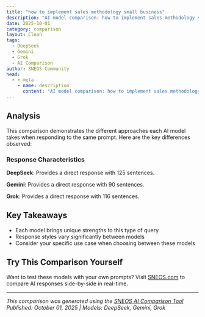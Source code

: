 ```yaml
---
title: "how to implement sales methodology small business"
description: "AI model comparison: how to implement sales methodology small business..."
date: 2025-10-01
category: comparison
layout: Clean
tags:
  - DeepSeek
  - Gemini
  - Grok
  - AI Comparison
author: SNEOS Community
head:
  - - meta
    - name: description
      content: "AI model comparison: how to implement sales methodology small business..."
---
```


<ChatComparison
  title="how to implement sales methodology small business"
  prompt="how to implement sales methodology small business"
  :responses='{
    "DeepSeek": "Of course. Implementing a sales methodology in a small business is one of the most powerful things you can do to create predictable, scalable growth. It moves you from reactive chaos to a proactive, repeatable system.\n\nHere is a practical, step-by-step guide to implementing a sales methodology tailored for a small business.\n\n### Step 1: Choose the Right Methodology for Your Business\n\nDon\u0027t just pick the most popular one. The best methodology fits your sales cycle, product/service complexity, and customer type.\n\n| Methodology | Best For... | Core Idea | Small Business Appeal |\n| :--- | :--- | :--- | :--- |\n| **SPIN Selling** | Complex, high-value sales; solving customer problems. | Ask Situation, Problem, Implication, and Need-payoff questions to help the customer discover the cost of their problem. | Excellent for consultants, agencies, B2B service providers. It\u0027s about listening, not pushing. |\n| **The Challenger Sale** | Commoditized markets; customers who are already researching. | \u0022Teach, Tailor, Take Control.\u0022 Bring unique insight to the customer about their business and challenge their thinking. | Great if you have deep expertise your customers lack. Helps you stand out from competitors. |\n| **Solution Selling** | Selling products/services that solve specific, identified problems. | Uncover a customer\u0027s explicit pain point and present your offering as the perfect solution. | Very intuitive and a natural evolution from just \u0022selling a product.\u0022 Fits many B2B and service businesses. |\n| **N.E.A.T. Selling** | An alternative to BANT for qualifying leads in uncertain markets. | Qualify based on: **N**eed, **E**conomic impact, **A**ccess to authority, **T**imeline. | Simpler and more modern than old-school BANT. Great for qualifying inbound leads quickly. |\n| **MEDDIC** | Very complex, long-cycle, enterprise sales. | Qualify based on: **M**etrics, **E**conomic buyer, **D**ecision criteria, **D**ecision process, **I**dentify pain, **C**hampion. | Likely overkill for most small businesses, but useful concepts if you\u0027re moving upmarket. |\n\n**Recommendation for most small businesses:** Start with a hybrid of **SPIN** and **Solution Selling**. It\u0027s customer-centric, problem-focused, and doesn\u0027t require a large sales team.\n\n---\n\n### Step 2: Document Your Current \u0022As-Is\u0022 Process (The Baseline)\n\nBefore you can implement something new, you need to understand what you\u0027re doing now. You likely already have a process, even if it\u0027s not written down.\n\n1.  **Map the Customer Journey:** From the moment a lead comes in (e.g., website form, phone call) to the moment they become a paying customer, what are all the steps?\n2.  **List Key Activities:** What does your salesperson (or you) actually *do* at each stage? (e.g., Send initial email, have a discovery call, send a proposal, follow up).\n3.  **Identify Tools \u0026 Content:** What tools (CRM, spreadsheets) and content (brochures, case studies) are used at each stage?\n4.  **Note the Pain Points:** Where do leads typically get stuck? Where do you lose deals? Why?\n\n---\n\n### Step 3: Design Your \u0022To-Be\u0022 Sales Process\n\nThis is where you map your chosen methodology onto your business.\n\n1.  **Define Clear Stages:** Break down the sales cycle into 4-6 clear, sequential stages. For example:\n    *   **Stage 1: Lead Qualification** (Is this a good fit?)\n    *   **Stage 2: Discovery Call** (Using SPIN questions to uncover pain)\n    *   **Stage 3: Solution Proposal** (Presenting a tailored solution)\n    *   **Stage 4: Negotiation \u0026 Close** (Addressing objections, finalizing terms)\n    *   **Stage 5: Closed-Won / Handoff** (Onboarding the new customer)\n\n2.  **Create Stage-Specific Actions:** For each stage, define the *exact* activities a salesperson must complete.\n    *   *Example for Stage 2 (Discovery):*\n        *   Research company and contact on LinkedIn.\n        *   Ask at least 3 \u0022Problem\u0022 and 2 \u0022Implication\u0022 questions from the SPIN methodology.\n        *   Confirm budget and timeline (N.E.A.T. framework).\n        *   Log all notes in the CRM.\n\n3.  **Develop Your \u0022Scripts\u0022 \u0026 Tools:** Don\u0027t think of it as a rigid script, but as a guide to ensure consistency.\n    *   **Discovery Call Checklist:** A list of your core SPIN questions.\n    *   **Email Templates:** For follow-ups, sending proposals, handling common objections.\n    *   **Proposal Template:** A standard format that includes the customer\u0027s pain points and how you solve them.\n\n---\n\n### Step 4: Implement with Tools and Training\n\nThis is the \u0022doing\u0022 phase.\n\n1.  **Choose a Simple CRM:** This is non-negotiable. You cannot manage a process in spreadsheets and inboxes. For small businesses, tools like **HubSpot CRM (Free)**, **Zoho CRM**, or **Pipedrive** are perfect. They are built around the concept of a sales pipeline.\n2.  **Build Your Pipeline in the CRM:** Recreate your \u0022To-Be\u0022 stages from Step 3 in your chosen CRM.\n3.  **Train the Team (Even if it\u0027s just you):**\n    *   **Explain the \u0022Why\u0022:** How will this make their lives easier and help them earn more?\n    *   **Review the Methodology:** Teach the core concepts (e.g., what makes a good \u0022Implication\u0022 question?).\n    *   **Walk Through the Process:** Show the stages, the required actions, and how to use the CRM.\n    *   **Role Play:** Practice the discovery call and handling objections. This feels awkward but is incredibly effective.\n\n---\n\n### Step 5: Reinforce, Measure, and Iterate\n\nImplementation isn\u0027t a one-time event. It\u0027s an ongoing process.\n\n1.  **Lead Regular Pipeline Reviews:** Have a short weekly meeting (30 mins) to review the sales pipeline in the CRM. Discuss deals that are stuck, what\u0027s closing, and where help is needed.\n2.  **Track Key Metrics (KPIs):** What gets measured, gets managed.\n    *   **Number of Leads**\n    *   **Conversion Rate** (Lead to Customer)\n    *   **Average Sale Price**\n    *   **Length of Sales Cycle**\n    *   **Pipeline Velocity** (How fast deals move through)\n3.  **Listen to Recordings:** If you do sales calls over Zoom/Teams, record them (with permission). Listen back to identify what\u0027s working and where the methodology is being applied correctly.\n4.  **Iterate and Improve:** Your first version of the process won\u0027t be perfect. After a quarter, ask: \u0022What\u0027s working? What\u0027s not? Where is there still friction?\u0022 Then, tweak your process.\n\n### A Practical Example: \u0022WebCraft,\u0022 a 3-Person Web Design Agency\n\n*   **Chosen Methodology:** SPIN Selling \u002B Solution Selling.\n*   **Old Process:** Get an inquiry, send a generic price list, hope they reply.\n*   **New \u0022To-Be\u0022 Process:**\n    1.  **Qualification:** Inbound lead fills form. Auto-email asks 2 qualifying questions about budget and timeline.\n    2.  **Discovery Call:**\n        *   **Situation:** \u0022Tell me about your current website and what you use it for.\u0022\n        *   **Problem:** \u0022What\u0027s the biggest frustration with your current site?\u0022 \u0022Are you losing leads because of it?\u0022\n        *   **Implication:** \u0022What is that lost lead costing you per month?\u0022 \u0022How does that impact your team\u0027s time?\u0022\n        *   **Need-payoff:** \u0022If we could fix that, how would that help you hit your growth goals?\u0022\n    3.  **Solution Proposal:** Send a 1-page proposal that starts with: \u0022As we discussed, your main challenges are X and Y. Here is how WebCraft will solve them...\u0022\n    4.  **Close \u0026 Onboard:** Address final questions, sign contract, and hold a kickoff meeting.\n\nBy implementing this structured approach, WebCraft stops competing on price and starts competing on value and understanding, winning better clients and closing more deals.\n\n**Start small, be consistent, and focus on continuous improvement.** Good luck",
    "Gemini": "Implementing a sales methodology can significantly improve your small business\u0027s sales performance, leading to increased revenue and predictability. Here\u0027s a breakdown of how to choose and implement a suitable methodology:\n\n**1. Understanding Your Business \u0026 Sales Environment:**\n\nBefore choosing a methodology, you need a clear picture of your current state:\n\n*   **Target Audience:** Who are your ideal customers?  What are their needs, pain points, and buying behaviors?\n*   **Current Sales Process:**  Document your current sales process. What steps do your salespeople take from initial contact to closing the deal? What works well? What needs improvement?\n*   **Sales Team:** What are the strengths and weaknesses of your sales team? What are their current skill levels and training needs? What motivates them?\n*   **Product/Service:**  How complex is your offering? Is it a commodity or a specialized solution? What is your competitive advantage?\n*   **Sales Cycle:** How long does it typically take to close a deal?\n*   **Budget:** How much are you willing to invest in training, tools, and resources related to sales methodology implementation?\n*   **Key Metrics:** What are your current sales metrics? (e.g., conversion rates, average deal size, customer lifetime value). This provides a baseline for measuring improvement.\n\n**2. Choosing the Right Sales Methodology:**\n\nSeveral popular sales methodologies exist.  Consider which best aligns with your business needs and sales environment:\n\n*   **SPIN Selling:** Focuses on understanding customer needs through situational, problem, implication, and need-payoff questions.  Effective for complex, consultative sales.  (Suitable if your product solves significant customer problems.)\n*   **Challenger Sale:**  Identifies three types of salespeople: Relationship Builders, Hard Workers, and Challengers. Challengers are high performers who teach, tailor, and take control of the sale.  (Works well when your offering can disrupt the status quo.)\n*   **Solution Selling:** Focuses on understanding the customer\u0027s specific business problems and offering a customized solution.  (Ideal for businesses selling complex solutions that address specific customer needs.)\n*   **SNAP Selling:**  Emphasizes simplicity, invaluableness, alignment, and priorities.  Designed to help salespeople navigate today\u0027s busy and distracted buyers. (Useful when buyers are overwhelmed with choices and information.)\n*   **MEDDIC:**  Focuses on **M**etrics, **E**conomic Buyer, **D**ecision Criteria, **D**ecision Process, **I**dentify Pain, **C**hampion.  Popular in B2B enterprise sales. (Suitable for complex, high-value sales with multiple stakeholders.)\n*   **Customer-Centric Selling:** Places the customer at the center of the sales process. Focuses on building trust and understanding the customer\u0027s perspective. (Good for building long-term relationships and customer loyalty.)\n*   **The Sandler Selling System:** Inverts the traditional sales process. Focuses on qualifying leads early and ensuring a good fit between the salesperson and the customer.  (Helpful to qualify prospects early and avoiding wasting time on unsuitable leads)\n\n**Factors to consider when choosing:**\n\n*   **Complexity of your offering:**  A complex offering may require a more consultative approach like SPIN Selling or Solution Selling.\n*   **Sales cycle length:** Longer sales cycles may benefit from methodologies like MEDDIC that emphasize thorough qualification and understanding of the decision-making process.\n*   **Customer relationship:** Methodologies like Customer-Centric Selling are ideal for businesses focused on building long-term relationships.\n*   **Team skills:** Choose a methodology that aligns with your team\u0027s existing skills or that can be effectively taught and implemented.\n*   **Your specific goals:**  Are you trying to increase conversion rates, shorten the sales cycle, or improve customer satisfaction?\n\n**3.  Implementation Steps:**\n\n*   **Define the Sales Process:** Clearly map out your sales process based on the chosen methodology.  Break down each stage and define the specific activities, goals, and deliverables for each. Examples:\n    *   **Lead Generation:** (Activities: Social media, content marketing, networking events)\n    *   **Qualification:** (Activities: Initial call, identifying needs, budget, authority, timeline)\n    *   **Presentation/Demo:** (Activities: Showcasing the product/service, addressing concerns)\n    *   **Proposal/Quote:** (Activities: Providing a customized proposal, negotiating terms)\n    *   **Closing:** (Activities: Asking for the sale, handling objections)\n    *   **Onboarding/Follow-up:** (Activities: Ensuring customer satisfaction, building relationships)\n\n*   **Develop Training Materials:** Create comprehensive training materials that explain the methodology, the sales process, and the specific skills and techniques required. Use various formats like presentations, videos, role-playing exercises, and written guides.\n\n*   **Train Your Sales Team:** Conduct thorough training sessions to educate your team on the new methodology. Emphasize the benefits, provide practical examples, and give them opportunities to practice the new skills.  Consider ongoing training and coaching.\n\n*   **Provide Sales Tools \u0026 Resources:** Equip your team with the necessary tools and resources to support the new methodology.  This could include:\n    *   **CRM Software:**  To track leads, manage customer interactions, and analyze sales data.\n    *   **Sales scripts and templates:**  To guide conversations and ensure consistent messaging.\n    *   **Product demos and presentations:**  To effectively showcase the value of your offering.\n    *   **Content marketing materials:**  To attract and engage potential customers.\n\n*   **Set Clear Expectations \u0026 Metrics:** Define clear sales goals and key performance indicators (KPIs) based on the chosen methodology.  This will help you track progress, identify areas for improvement, and hold your team accountable.  Examples of KPIs include:\n    *   **Lead conversion rate**\n    *   **Average deal size**\n    *   **Sales cycle length**\n    *   **Customer lifetime value**\n    *   **Number of new customers acquired**\n\n*   **Monitor \u0026 Evaluate Performance:** Regularly monitor sales performance against the established KPIs.  Identify what\u0027s working well and what needs improvement.  Use data to refine the sales process and provide targeted coaching to individual team members.\n\n*   **Reinforce and Refine:** Continuously reinforce the methodology through ongoing training, coaching, and feedback.  Be open to making adjustments as needed based on performance data and market changes.  A sales methodology is not static; it should evolve over time.\n\n**Example Implementation (SPIN Selling):**\n\n1.  **Training:**  Train the team on the four question types:\n    *   **Situation Questions:**  \u0022What tools are you currently using?\u0022\n    *   **Problem Questions:**  \u0022Are you experiencing any challenges with your current tools?\u0022\n    *   **Implication Questions:**  \u0022What are the consequences of those challenges?\u0022\n    *   **Need-Payoff Questions:**  \u0022How much better would it be if you could automate this process?\u0022\n2.  **Role-Playing:** Practice asking these questions in realistic scenarios.\n3.  **CRM Integration:**  Customize the CRM to track the types of questions asked and the customer\u0027s responses.\n4.  **Monitoring:** Review call recordings and sales reports to ensure the team is effectively using SPIN Selling techniques.\n\n**Important Considerations:**\n\n*   **Buy-in:**  Get buy-in from your entire sales team.  Explain the benefits of the new methodology and how it will help them achieve their goals.\n*   **Patience:**  Implementing a new sales methodology takes time and effort. Don\u0027t expect to see results overnight. Be patient and persistent.\n*   **Flexibility:**  Be willing to adapt the methodology to fit your specific business needs. Not all aspects of a methodology may be relevant or effective for your company.\n*   **Leadership:**  Strong leadership is essential for successful implementation. Leaders must champion the methodology, provide support to the sales team, and hold them accountable for results.\n\nBy carefully selecting and implementing a suitable sales methodology, you can empower your small business to achieve significant improvements in sales performance, leading to increased revenue, customer satisfaction, and long-term growth. Remember to tailor the chosen methodology to your unique business context and continuously monitor and refine it to maximize its effectiveness.\n",
    "Grok": "Implementing a sales methodology for a small business can be a game-changer for driving consistent revenue growth, improving customer relationships, and scaling operations. A sales methodology is a structured framework or set of principles that guides how your business approaches selling. Here\u2019s a step-by-step guide to implementing a sales methodology for a small business:\n\n---\n\n### 1. Understand Your Business and Customers\nBefore adopting a sales methodology, assess your business, products/services, and target audience.\n- **Define your value proposition**: What problem does your product or service solve? Why should customers choose you over competitors?\n- **Identify your ideal customer profile (ICP)**: Who are your target customers (demographics, pain points, buying behavior)?\n- **Map the customer journey**: Understand the stages your customers go through (awareness, consideration, decision, and post-purchase).\n\nThis foundation will help you choose a methodology that aligns with your business needs and customer expectations.\n\n---\n\n### 2. Choose the Right Sales Methodology\nThere are several proven sales methodologies you can adopt. Select one based on your business model, industry, and goals. Here are a few popular ones for small businesses:\n- **SPIN Selling**: Focuses on asking Situation, Problem, Implication, and Need-Payoff questions to uncover customer needs and build value.\n  - Best for: B2B sales or complex products/services.\n- **Challenger Sale**: Emphasizes teaching customers, tailoring solutions, and taking control of the sales conversation.\n  - Best for: Businesses with unique insights or innovative offerings.\n- **Solution Selling**: Centers on solving the customer\u2019s problems by presenting your product/service as the solution.\n  - Best for: Businesses with consultative sales processes.\n- **Value Selling**: Highlights the tangible value and ROI of your offering to the customer.\n  - Best for: Price-sensitive markets or competitive industries.\n- **Inbound Sales**: Focuses on attracting and engaging customers through content marketing, social media, and personalized outreach.\n  - Best for: Small businesses leveraging digital marketing.\n\nAs a small business, start with something simple like **Solution Selling** or ** Inbound Sales** if you\u2019re resource-constrained.\n\n---\n\n### 3. Document and Standardize Your Sales Process\nCreate a clear, repeatable sales process based on the methodology you choose. Break it down into stages that align with your customer journey. A typical sales process might include:\n1. **Prospecting**: Identify and qualify potential customers (e.g., through referrals, cold outreach, or marketing leads).\n2. **Engagement**: Build rapport and understand customer needs through discovery calls or meetings.\n3. **Presentation**: Showcase your product/service as the solution to their pain points.\n4. **Handling Objections**: Address concerns or hesitations (e.g., price, timing, competition).\n5. **Closing**: Finalize the deal with a clear call-to-action or contract.\n6. **Follow-Up**: Ensure customer satisfaction and seek opportunities for upselling or referrals.\n\nDocument this process in a simple format (e.g., a checklist or CRM tool) so everyone on your team follows the same steps.\n\n---\n\n### 4. Train Your Team\nEven if your small business has a small team (or it\u2019s just you), training is essential to ensure consistency in applying the sales methodology.\n- **Educate on the chosen methodology**: Share the principles, techniques, and goals of the methodology with your team.\n- **Role-play scenarios**: Practice handling objections, asking discovery questions, and closing deals through mock sales conversations.\n- **Provide resources**: Offer scripts, templates (e.g., email outreach), and tools to support the sales process.\n- **Ongoing learning**: Encourage continuous improvement through feedback, workshops, or online courses.\n\nIf you\u2019re a solopreneur, invest time in self-learning through books, podcasts, or affordable online training (e.g., SPIN Selling by Neil Rackham or courses on platforms like HubSpot Academy).\n\n---\n\n### 5. Leverage Technology\nSmall businesses often lack the resources of larger companies, so using affordable technology can level the playing field.\n- **CRM Software**: Use tools like HubSpot (free plan available), Pipedrive, or Zoho CRM to track leads, manage customer interactions, and monitor sales progress.\n- **Automation Tools**: Automate repetitive tasks like email follow-ups or lead scoring with tools like Mailchimp or ActiveCampaign.\n- **Analytics**: Use data to measure the success of your sales efforts (e.g., conversion rates, average deal size) and identify areas for improvement.\n\nTechnology helps you stay organized, save time, and scale your sales methodology as your business grows.\n\n---\n\n### 6. Focus on Building Relationships\nSmall businesses often thrive on personal connections. Regardless of the methodology, prioritize relationship-building.\n- **Personalize interactions**: Tailor your messaging to each customer\u2019s specific needs and pain points.\n- **Communicate value**: Focus on how your product/service improves their life or business rather than just listing features.\n- **Follow up consistently**: Stay top-of-mind with regular check-ins, thank-you notes, or value-added content (e.g., tips or industry insights).\n\nMethodologies like SPIN Selling or Solution Selling naturally emphasize understanding and addressing customer needs, which helps foster trust.\n\n---\n\n### 7. Set Clear Goals and Metrics\nDefine what success looks like for your sales methodology and track progress with key performance indicators (KPIs).\n- Examples of KPIs:\n  - Number of leads generated per month.\n  - Conversion rate (percentage of leads that become customers).\n  - Average sales cycle length (how long it takes to close a deal).\n  - Revenue per salesperson or total revenue growth.\n- Set realistic goals based on your small business\u2019s capacity and revisit them quarterly to adjust as needed.\n\nUse your CRM or a simple spreadsheet to monitor these metrics and ensure accountability.\n\n---\n\n### 8. Test and Refine the Process\nNo sales methodology will work perfectly right away. Continuously test and refine your approach.\n- **Gather feedback**: Ask customers and your team (if applicable) what\u2019s working or not working in the sales process.\n- **Analyze data**: Use your KPIs to identify bottlenecks (e.g., too many leads drop off at the objection-handling stage).\n- **Adapt**: Make small adjustments to scripts, outreach methods, or closing techniques based on what you learn.\n\nFor a small business, flexibility is key\u2014don\u2019t be afraid to pivot if a methodology isn\u2019t delivering results.\n\n---\n\n### 9. Incentivize and Motivate\nIf you have a small sales team, keep them motivated to follow the methodology.\n- Offer incentives for hitting targets (e.g., bonuses, commission structures, or non-monetary rewards like recognition).\n- Celebrate wins, no matter how small, to maintain morale.\n- Provide regular feedback to help them improve without micromanaging.\n\nIf you\u2019re working solo, set personal rewards for achieving milestones to stay motivated.\n\n---\n\n### 10. Scale Gradually\nAs your small business grows, adapt your sales methodology to handle increased demand.\n- Hire and onboard new team members with clear training on the methodology.\n- Invest in advanced tools or additional resources to support a larger sales pipeline.\n- Segment your customer base to tailor your approach to different audiences (e.g., small vs. large clients).\n\nStart small, master the basics, and build complexity as your business and team grow.\n\n---\n\n### Practical Tips for Small Businesses\n- **Start Simple**: Don\u2019t overcomplicate things with a complex methodology. Focus on understanding customer needs and delivering value.\n- **Be Consistent**: Stick to the process, even when results are slow at first. Consistency builds long-term success.\n- **Budget Wisely**: Use free or low-cost tools like HubSpot\u2019s free CRM or Google Sheets for tracking until you can invest in paid solutions.\n- **Learn from Others**: Join local business networks, online forums, or social media groups to learn how other small businesses approach sales.\n\nBy implementing a sales methodology tailored to your small business, you\u2019ll create a repeatable, customer-focused process that drives growth and builds lasting relationships. Start with one methodology, test it for a few months, and adjust based on results. Over time, this structured approach will help you close more deals and scale effectively."
  }'
  published-date="14:54"
/>

## Analysis

This comparison demonstrates the different approaches each AI model takes when responding to the same prompt. Here are the key differences observed:

### Response Characteristics

**DeepSeek**: Provides a direct response with 125 sentences. 

**Gemini**: Provides a direct response with 90 sentences. 

**Grok**: Provides a direct response with 116 sentences. 

## Key Takeaways

- Each model brings unique strengths to this type of query
- Response styles vary significantly between models
- Consider your specific use case when choosing between these models

## Try This Comparison Yourself

Want to test these models with your own prompts? Visit [SNEOS.com](https://sneos.com) to compare AI responses side-by-side in real-time.

---

*This comparison was generated using the [SNEOS AI Comparison Tool](https://sneos.com)*
*Published: October 01, 2025 | Models: DeepSeek, Gemini, Grok*
